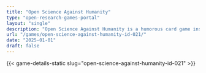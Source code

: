 ```yaml
---
title: "Open Science Against Humanity"
type: "open-research-games-portal"
layout: "single"
description: "Open Science Against Humanity is a humorous card game inspired by Cards Against Humanity that uses Open Science–themed prompts to spark discussion, raise awa..."
url: "/games/open-science-against-humanity-id-021/"
date: "2025-01-01"
draft: false
---
```


{{< game-details-static slug="open-science-against-humanity-id-021" >}}
